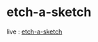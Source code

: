 # etch-a-sketch
live : [etch-a-sketch]([mrmadnessj.github.io/etch-a-sketch](https://mrmadnessj.github.io/etch-a-sketch/)https://mrmadnessj.github.io/etch-a-sketch/)
